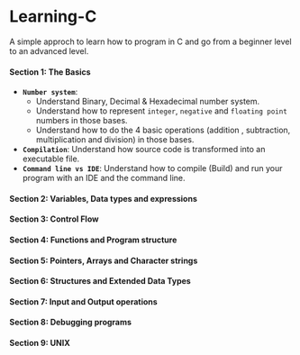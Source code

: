 # Learning-C
A simple approch to learn how to program in C and go from a beginner level to an advanced level.  

#### **Section 1: The Basics**
* **`Number system`**:
  * Understand Binary, Decimal & Hexadecimal number system.
  * Understand how to represent `integer`, `negative` and `floating point` numbers in those bases.
  * Understand how to do the 4 basic operations (addition , subtraction, multiplication and division) in those bases.  
* **`Compilation`**: Understand how source code is transformed into an executable file. 
* **`Command line vs IDE`**: Understand how to compile (Build) and run your program with an IDE and the command line.
#### **Section 2: Variables, Data types and expressions** 
#### **Section 3: Control Flow** 
#### **Section 4: Functions and Program structure** 
#### **Section 5: Pointers, Arrays and Character strings** 
#### **Section 6: Structures and Extended Data Types** 
#### **Section 7: Input and Output operations** 
#### **Section 8: Debugging programs** 
#### **Section 9: UNIX**
